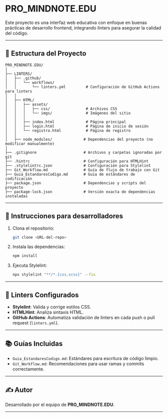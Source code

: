 
# PRO_MINDNOTE.EDU

Este proyecto es una interfaz web educativa con enfoque en buenas prácticas de desarrollo frontend, integrando linters para asegurar la calidad del código.

---

## 📁 Estructura del Proyecto

```
PRO_MINDNOTE.EDU/
│
├── LINTERS/
│   ├── .github/
│   │   └── workflows/
│   │       └── linters.yml         # Configuración de GitHub Actions para linters
│   │
│   ├── HTML/
│   │   ├── assets/
│   │   │   ├── css/                # Archivos CSS
│   │   │   └── imgs/               # Imágenes del sitio
│   │   │
│   │   ├── index.html              # Página principal
│   │   ├── login.html              # Página de inicio de sesión
│   │   └── registro.html           # Página de registro
│   │
│   ├── node_modules/              # Dependencias del proyecto (no modificar manualmente)
│
├── .gitignore                     # Archivos y carpetas ignoradas por git
├── .hintrc                        # Configuración para HTMLHint
├── .stylelintrc.json              # Configuración para Stylelint
├── Git_Workflow.md                # Guía de flujo de trabajo con Git
├── Guia_EstandaresCodigo.md       # Guía de estándares de codificación
├── package.json                   # Dependencias y scripts del proyecto
├── package-lock.json              # Versión exacta de dependencias instaladas
```

---

## 🚀 Instrucciones para desarrolladores

1. Clona el repositorio:
   ```bash
   git clone <URL-del-repo>
   ```

2. Instala las dependencias:
   ```bash
   npm install
   ```

3. Ejecuta Stylelint:
   ```bash
   npx stylelint "**/*.{css,scss}" --fix
   ```

---

## 🧹 Linters Configurados

- **Stylelint**: Valida y corrige estilos CSS.
- **HTMLHint**: Analiza sintaxis HTML.
- **GitHub Actions**: Automatiza validación de linters en cada push o pull request (`linters.yml`).

---

## 📚 Guías Incluidas

- `Guia_EstandaresCodigo.md`: Estándares para escritura de código limpio.
- `Git_Workflow.md`: Recomendaciones para usar ramas y commits correctamente.

---

## ✍️ Autor

Desarrollado por el equipo de **PRO_MINDNOTE.EDU**.

---
